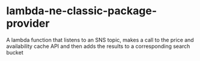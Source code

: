 # lambda-ne-classic-package-provider
A lambda function that listens to an SNS topic, makes a call to the price and availability cache API and then adds the results to a corresponding search bucket
